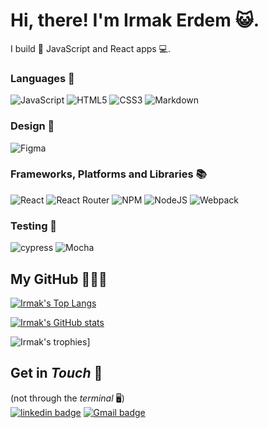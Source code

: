 # Hi, there! I'm Irmak Erdem 😺.

I build 🧱 JavaScript and React apps 💻.

### Languages 🙊
![JavaScript](https://img.shields.io/badge/javascript-%23323330.svg?style=for-the-badge&logo=javascript&logoColor=%23F7DF1E)
![HTML5](https://img.shields.io/badge/html5-%23E34F26.svg?style=for-the-badge&logo=html5&logoColor=white)
![CSS3](https://img.shields.io/badge/css3-%231572B6.svg?style=for-the-badge&logo=css3&logoColor=white)
![Markdown](https://img.shields.io/badge/markdown-%23000000.svg?style=for-the-badge&logo=markdown&logoColor=white)

### Design 🎨
![Figma](https://img.shields.io/badge/figma-%23F24E1E.svg?style=for-the-badge&logo=figma&logoColor=white)

### Frameworks, Platforms and Libraries 📚
![React](https://img.shields.io/badge/react-%2320232a.svg?style=for-the-badge&logo=react&logoColor=%2361DAFB)
![React Router](https://img.shields.io/badge/React_Router-CA4245?style=for-the-badge&logo=react-router&logoColor=white)
![NPM](https://img.shields.io/badge/NPM-%23000000.svg?style=for-the-badge&logo=npm&logoColor=white)
![NodeJS](https://img.shields.io/badge/node.js-6DA55F?style=for-the-badge&logo=node.js&logoColor=white)
![Webpack](https://img.shields.io/badge/webpack-%238DD6F9.svg?style=for-the-badge&logo=webpack&logoColor=black)

### Testing 🧪
![cypress](https://img.shields.io/badge/-cypress-%23E5E5E5?style=for-the-badge&logo=cypress&logoColor=058a5e)
![Mocha](https://img.shields.io/badge/-mocha-%238D6748?style=for-the-badge&logo=mocha&logoColor=white)

## My GitHub 👩🏻‍💻
[![Irmak's Top Langs](https://github-readme-stats.vercel.app/api/top-langs/?username=irmakerdem&layout=compact&theme=vue-dark)](https://github.com/irmakerdem/github-readme-stats)

[![Irmak's GitHub stats](https://github-readme-stats.vercel.app/api?username=irmakerdem&show_icons=true&hide=stars&theme=vue-dark)](https://github.com/irmakerdem/github-readme-stats)

![Irmak's trophies](https://github-profile-trophy.vercel.app/?username=irmakerdem&theme=vue-dark)]

## Get in *Touch* 📩
(not through the *terminal* 🖥)<br>
<a href="https://www.linkedin.com/in/irmakerdem/"> <img alt="linkedin badge" src="https://img.shields.io/badge/linkedin-%230077B5.svg?style=for-the-badge&logo=linkedin&logoColor=white"/></a>
<a href="irmakerdem9@gmail.com"> <img alt="Gmail badge" src="https://img.shields.io/badge/Gmail-D14836?style=for-the-badge&logo=gmail&logoColor=white)"/></a>
